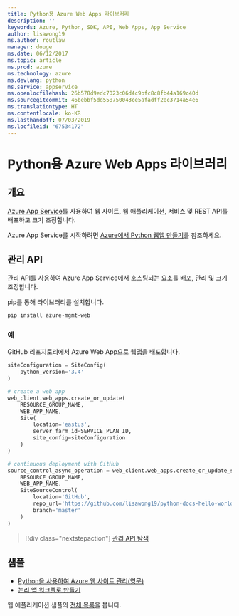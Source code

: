 ```yaml
---
title: Python용 Azure Web Apps 라이브러리
description: ''
keywords: Azure, Python, SDK, API, Web Apps, App Service
author: lisawong19
ms.author: routlaw
manager: douge
ms.date: 06/12/2017
ms.topic: article
ms.prod: azure
ms.technology: azure
ms.devlang: python
ms.service: appservice
ms.openlocfilehash: 26b578d9edc7023c06d4c9bfc8c8fb44a169c40d
ms.sourcegitcommit: 46bebbf5dd558750043ce5afadff2ec3714a54e6
ms.translationtype: HT
ms.contentlocale: ko-KR
ms.lasthandoff: 07/03/2019
ms.locfileid: "67534172"
---
```

# <a name="azure-web-apps-libraries-for-python"></a>Python용 Azure Web Apps 라이브러리

## <a name="overview"></a>개요

[Azure App Service](/azure/app-service)를 사용하여 웹 사이트, 웹 애플리케이션, 서비스 및 REST API를 배포하고 크기 조정합니다.

Azure App Service를 시작하려면 [Azure에서 Python 웹앱 만들기](/azure/app-service-web/app-service-web-get-started-python)를 참조하세요.

## <a name="management-api"></a>관리 API

관리 API를 사용하여 Azure App Service에서 호스팅되는 요소를 배포, 관리 및 크기 조정합니다.

pip를 통해 라이브러리를 설치합니다.

```bash
pip install azure-mgmt-web
```

### <a name="example"></a>예

GitHub 리포지토리에서 Azure Web App으로 웹앱을 배포합니다.

```python
siteConfiguration = SiteConfig(
    python_version='3.4'
)

# create a web app
web_client.web_apps.create_or_update(
    RESOURCE_GROUP_NAME,
    WEB_APP_NAME,
    Site(
        location='eastus',
        server_farm_id=SERVICE_PLAN_ID,
        site_config=siteConfiguration
    )
)

# continuous deployment with GitHub
source_control_async_operation = web_client.web_apps.create_or_update_source_control(
    RESOURCE_GROUP_NAME,
    WEB_APP_NAME,
    SiteSourceControl(
        location='GitHub',
        repo_url='https://github.com/lisawong19/python-docs-hello-world',
        branch='master'
    )
)
```

> [!div class="nextstepaction"]
> [관리 API 탐색](/python/api/overview/azure/webapps/management)

## <a name="samples"></a>샘플

* [Python을 사용하여 Azure 웹 사이트 관리(영문)][1]
* [논리 앱 워크플로 만들기][2]

웹 애플리케이션 샘플의 [전체 목록](https://azure.microsoft.com/resources/samples/?platform=python&term=web-app)을 봅니다.

[1]: https://azure.microsoft.com/resources/samples/app-service-web-python-manage
[2]: ../docs-ref-conceptual/python-sdk-azure-samples-logic-app-workflow.md
